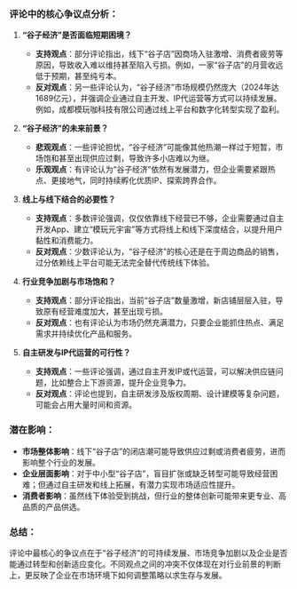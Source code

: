 ### 评论中的核心争议点分析：

1. **“谷子经济”是否面临短期困境？**
   - **支持观点**：部分评论指出，线下“谷子店”因商场入驻激增、消费者疲劳等原因，导致收入难以维持甚至陷入亏损。例如，一家“谷子店”的月营收远低于预期，甚至纯亏本。
   - **反对观点**：另一些评论认为，“谷子经济”市场规模仍然庞大（2024年达1689亿元），并强调企业通过自主开发、IP代运营等方式可以持续发展。例如，成都模玩咖科技有限公司通过线上平台和数字化转型实现了盈利。

2. **“谷子经济”的未来前景？**
   - **悲观观点**：一些评论担忧，“谷子经济”可能像其他热潮一样过于短暂，市场饱和甚至出现供应过剩，导致许多小店难以为继。
   - **乐观观点**：有评论认为“谷子经济”依然有发展潜力，但企业需要紧跟热点、更接地气，同时持续孵化优质IP、探索跨界合作。

3. **线上与线下结合的必要性？**
   - **支持观点**：多数评论强调，仅仅依靠线下经营已不够，企业需要通过自主开发App、建立“模玩元宇宙”等方式将线上和线下深度结合，以提升用户黏性和消费能力。
   - **反对观点**：少数评论认为，“谷子经济”的核心还是在于周边商品的销售，过分依赖线上平台可能无法完全替代传统线下体验。

4. **行业竞争加剧与市场饱和？**
   - **支持观点**：部分评论指出，当前“谷子店”数量激增，新店铺层层入驻，导致原有经营难度加大，甚至出现亏损。
   - **反对观点**：也有评论认为市场仍然充满潜力，只要企业能抓住热点、满足需求并持续优化产品和服务。

5. **自主研发与IP代运营的可行性？**
   - **支持观点**：一些评论强调，通过自主开发IP或代运营，可以解决供应链问题，比如整合上下游资源，提升企业竞争力。
   - **反对观点**：评论也提到，自主研发涉及版权周期、设计建模等复杂问题，可能会占用大量时间和资源。

### 潜在影响：
- **市场整体影响**：线下“谷子店”的闭店潮可能导致供应过剩或消费者疲劳，进而影响整个行业的发展。
- **企业层面影响**：对于中小型“谷子店”，盲目扩张或缺乏转型可能导致经营困难；但通过自主研发和线上拓展，有潜力实现市场适应性提升。
- **消费者影响**：虽然线下体验受到挑战，但行业的整体创新可能带来更专业、高品质的产品供选。

### 总结：
评论中最核心的争议点在于“谷子经济”的可持续发展、市场竞争加剧以及企业是否能通过转型和创新适应变化。不同观点之间的冲突不仅体现在对行业前景的判断上，更反映了企业在市场环境下如何调整策略以求生存与发展。